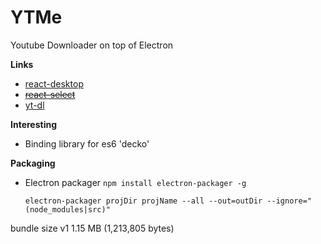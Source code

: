 # YTMe

Youtube Downloader on top of Electron

**Links**
- [react-desktop](http://reactdesktop.js.org/)
- ~~[react-select](http://jedwatson.github.io/react-select/)~~
- [yt-dl](https://github.com/fent/node-ytdl-core)

**Interesting**

 - Binding library for es6 'decko'

**Packaging**

 - Electron packager `npm install electron-packager -g`

	`electron-packager projDir projName --all --out=outDir --ignore="(node_modules|src)"`

bundle size v1
1.15 MB (1,213,805 bytes)
